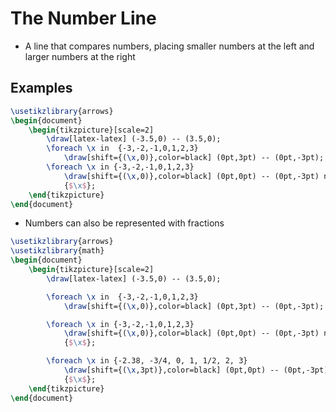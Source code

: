 # The Number Line
- A line that compares numbers, placing smaller numbers at the left and larger numbers at the right


## Examples
```tikz
\usetikzlibrary{arrows}
\begin{document}
    \begin{tikzpicture}[scale=2]
        \draw[latex-latex] (-3.5,0) -- (3.5,0);
        \foreach \x in  {-3,-2,-1,0,1,2,3}
            \draw[shift={(\x,0)},color=black] (0pt,3pt) -- (0pt,-3pt);
        \foreach \x in {-3,-2,-1,0,1,2,3}
            \draw[shift={(\x,0)},color=black] (0pt,0pt) -- (0pt,-3pt) node[below] 
            {$\x$};
    \end{tikzpicture}
\end{document}
```

- Numbers can also be represented with fractions

```tikz
\usetikzlibrary{arrows}
\usetikzlibrary{math}
\begin{document}
    \begin{tikzpicture}[scale=2]
        \draw[latex-latex] (-3.5,0) -- (3.5,0);

        \foreach \x in  {-3,-2,-1,0,1,2,3}
            \draw[shift={(\x,0)},color=black] (0pt,3pt) -- (0pt,-3pt);

        \foreach \x in {-3,-2,-1,0,1,2,3}
            \draw[shift={(\x,0)},color=black] (0pt,0pt) -- (0pt,-3pt) node[below] 
            {$\x$};

        \foreach \x in {-2.38, -3/4, 0, 1, 1/2, 2, 3}
            \draw[shift={(\x,3pt)},color=black] (0pt,0pt) -- (0pt,-3pt) node[above] 
            {$\x$};
    \end{tikzpicture}
\end{document}
```
